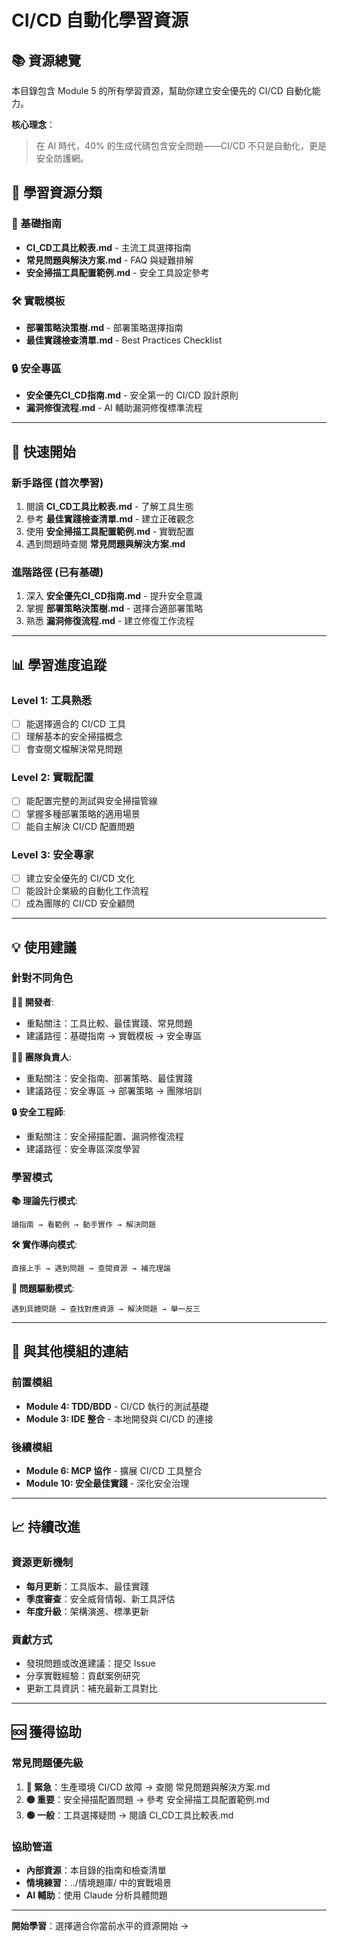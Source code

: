 # CI/CD 自動化學習資源

## 📚 資源總覽

本目錄包含 Module 5 的所有學習資源，幫助你建立安全優先的 CI/CD 自動化能力。

**核心理念**：
> 在 AI 時代，40% 的生成代碼包含安全問題——CI/CD 不只是自動化，更是安全防護網。

## 🎯 學習資源分類

### 📖 基礎指南
- **CI_CD工具比較表.md** - 主流工具選擇指南
- **常見問題與解決方案.md** - FAQ 與疑難排解
- **安全掃描工具配置範例.md** - 安全工具設定參考

### 🛠️ 實戰模板
- **部署策略決策樹.md** - 部署策略選擇指南
- **最佳實踐檢查清單.md** - Best Practices Checklist

### 🔒 安全專區
- **安全優先CI_CD指南.md** - 安全第一的 CI/CD 設計原則
- **漏洞修復流程.md** - AI 輔助漏洞修復標準流程

---

## 🚀 快速開始

### 新手路徑 (首次學習)
1. 閱讀 **CI_CD工具比較表.md** - 了解工具生態
2. 參考 **最佳實踐檢查清單.md** - 建立正確觀念
3. 使用 **安全掃描工具配置範例.md** - 實戰配置
4. 遇到問題時查閱 **常見問題與解決方案.md**

### 進階路徑 (已有基礎)
1. 深入 **安全優先CI_CD指南.md** - 提升安全意識
2. 掌握 **部署策略決策樹.md** - 選擇合適部署策略
3. 熟悉 **漏洞修復流程.md** - 建立修復工作流程

---

## 📊 學習進度追蹤

### Level 1: 工具熟悉
- [ ] 能選擇適合的 CI/CD 工具
- [ ] 理解基本的安全掃描概念
- [ ] 會查閱文檔解決常見問題

### Level 2: 實戰配置
- [ ] 能配置完整的測試與安全掃描管線
- [ ] 掌握多種部署策略的適用場景
- [ ] 能自主解決 CI/CD 配置問題

### Level 3: 安全專家
- [ ] 建立安全優先的 CI/CD 文化
- [ ] 能設計企業級的自動化工作流程
- [ ] 成為團隊的 CI/CD 安全顧問

---

## 💡 使用建議

### 針對不同角色

**👨‍💻 開發者**:
- 重點關注：工具比較、最佳實踐、常見問題
- 建議路徑：基礎指南 → 實戰模板 → 安全專區

**👨‍💼 團隊負責人**:
- 重點關注：安全指南、部署策略、最佳實踐
- 建議路徑：安全專區 → 部署策略 → 團隊培訓

**🔒 安全工程師**:
- 重點關注：安全掃描配置、漏洞修復流程
- 建議路徑：安全專區深度學習

### 學習模式

**📚 理論先行模式**:
```
讀指南 → 看範例 → 動手實作 → 解決問題
```

**🛠️ 實作導向模式**:
```
直接上手 → 遇到問題 → 查閱資源 → 補充理論
```

**🎯 問題驅動模式**:
```
遇到具體問題 → 查找對應資源 → 解決問題 → 舉一反三
```

---

## 🔗 與其他模組的連結

### 前置模組
- **Module 4: TDD/BDD** - CI/CD 執行的測試基礎
- **Module 3: IDE 整合** - 本地開發與 CI/CD 的連接

### 後續模組
- **Module 6: MCP 協作** - 擴展 CI/CD 工具整合
- **Module 10: 安全最佳實踐** - 深化安全治理

---

## 📈 持續改進

### 資源更新機制
- **每月更新**：工具版本、最佳實踐
- **季度審查**：安全威脅情報、新工具評估
- **年度升級**：架構演進、標準更新

### 貢獻方式
- 發現問題或改進建議：提交 Issue
- 分享實戰經驗：貢獻案例研究
- 更新工具資訊：補充最新工具對比

---

## 🆘 獲得協助

### 常見問題優先級
1. **🔴 緊急**：生產環境 CI/CD 故障 → 查閱 常見問題與解決方案.md
2. **🟡 重要**：安全掃描配置問題 → 參考 安全掃描工具配置範例.md
3. **🟢 一般**：工具選擇疑問 → 閱讀 CI_CD工具比較表.md

### 協助管道
- **內部資源**：本目錄的指南和檢查清單
- **情境練習**：../情境題庫/ 中的實戰場景
- **AI 輔助**：使用 Claude 分析具體問題

---

**開始學習**：選擇適合你當前水平的資源開始 →